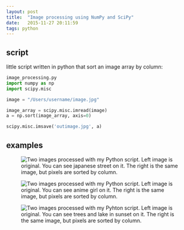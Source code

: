 ```yaml
---
layout: post
title:  "Image processing using NumPy and SciPy"
date:   2015-11-27 20:11:59
tags: python
---
```


## script

little script written in python that sort an image array by column:

```python
image_processing.py
import numpy as np
import scipy.misc

image = "/Users/username/image.jpg"

image_array = scipy.misc.imread(image)
a = np.sort(image_array, axis=0)

scipy.misc.imsave('outimage.jpg', a)
```

## examples

<figure><img src="{{ site.url }}/assets/images/image-processing/japan.jpg" alt="Two images processed with my Python script. Left image is original. You can see japanese street on it. The right is the same image, but pixels are sorted by column."></figure>
<figure><img src="{{ site.url }}/assets/images/image-processing/grill.jpg" alt="Two images processed with my Python script. Left image is original. You can see anime girl on it. The right is the same image, but pixels are sorted by column."></figure>
<figure><img src="{{ site.url }}/assets/images/image-processing/lake.jpg" alt="Two images processed with my Pyhton script. Left image is original. You can see trees and lake in sunset on it. The right is the same image, but pixels are sorted by column."></figure>
